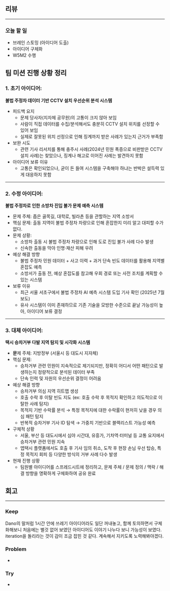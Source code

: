 ## 리뷰

---

### 오늘 할 일

- 브레인 스토밍 (아이디어 도출)
- 아이디어 구체화
- W5M2 수행

## 팀 미션 진행 상황 정리

### 1. 초기 아이디어:

**불법 주정차 데이터 기반 CCTV 설치 우선순위 분석 시스템**

- 피드백 요지
    - 문제 당사자(지자체 공무원)의 고통이 크지 않아 보임
    - 사람이 직접 데이터를 수집/분석해서도 충분히 CCTV 설치 위치를 선정할 수 있어 보임
    - 실제로 잘못된 위치 선정으로 인해 징계까지 받은 사례가 있는지 근거가 부족함
- 보완 시도
    - 관련 기사 리서치를 통해 충주시 사례(2024년 민원 폭증으로 비판받은 CCTV 설치 사례)는 찾았으나, 징계나 해고로 이어진 사례는 발견하지 못함
- 아이디어 보류 이유
    - 고통은 확인되었으나, 굳이 돈 들여 시스템을 구축해야 하냐는 반박은 설득력 있게 대응하지 못함

---

### 2. 수정 아이디어:

**불법 주정차로 인한 소방차 진입 불가 문제 예측 시스템**

- 문제 주체: 좁은 골목길, 대학로, 빌라촌 등을 관할하는 지역 소방서
- 핵심 문제: 출동 지역이 불법 주정차 차량으로 인해 혼잡한지 미리 알고 대피할 수가 없다.
- 문제 상황:
    - 소방차 출동 시 불법 주정차 차량으로 인해 도로 진입 불가 사례 다수 발생
    - 신속한 출동을 막아 인명·재산 피해 우려
- 예상 해결 방향
    - 불법 주정차 민원 데이터 + 사고 이력 + 과거 단속 빈도 데이터를 활용해 지역별 혼잡도 예측
    - 소방서가 출동 전, 예상 혼잡도를 참고해 우회 경로 또는 사전 조치를 계획할 수 있는 시스템
- 보류 이유
    - 최근 서울 서초구에서 불법 주정차 AI 예측 시스템 도입 기사 확인 (2025년 7월 보도)
    - 유사 시스템이 이미 존재하므로 기존 기술을 모방한 수준으로 끝날 가능성이 높아, 아이디어 보류 결정

---

### 3. 대체 아이디어:

**택시 승차거부 다발 지역 탐지 및 시각화 시스템**

- **문**제 주체: 지방정부 (서울시 등 대도시 지자체)
- 핵심 문제:
    - 승차거부 관련 민원이 지속적으로 제기되지만, 정확히 어디서 어떤 패턴으로 발생하는지 정량적으로 분석된 데이터 부족
    - 단속 인력 및 자원의 우선순위 결정이 어려움
- 예상 해결 방향
    - 승차거부 의심 지역 히트맵 생성
    - 호출 수락 후 이탈 빈도 지도 (ex: 호출 수락 후 목적지 확인하고 의도적으로 이탈한 사례 탐지)
    - 목적지 기반 수락률 분석 → 특정 목적지에 대한 수락률이 현저히 낮을 경우 의심 패턴 탐지
    - 반복적 승차거부 기사 ID 탐색 → 가중치 기반으로 블랙리스트 가능성 예측
- 구체적 상황
    - 서울, 부산 등 대도시에서 심야 시간대, 유흥가, 기차역·터미널 등 교통 요지에서 승차거부 관련 민원 지속
    - 앱택시 플랫폼에서도 호출 후 기사 임의 취소, 도착 후 현장 손님 우선 탑승, 특정 목적지 회피 등 다양한 방식의 거부 사례 다수 발생
- 현재 진행 상황
    - 팀원별 아이디어를 스프레드시트에 정리하고, 문제 주체 / 문제 정의 / 맥락 / 해결 방향을 명확하게 구체화하여 공유 완료

## 회고

---

### Keep

Dano의 말처럼 1시간 안에 쓰레기 아이디어라도 일단 꺼내놓고, 함께 토의하면서 구체화해보니 처음에는 별것 없어 보였던 아이디어도 이야기 나누다 보니 가능성이 보였다. iteration을 돌리라는 것이 감이 조금 잡힌 것 같다. 계속해서 지키도록 노력해봐야겠다.

### Problem

- 

### Try

-
